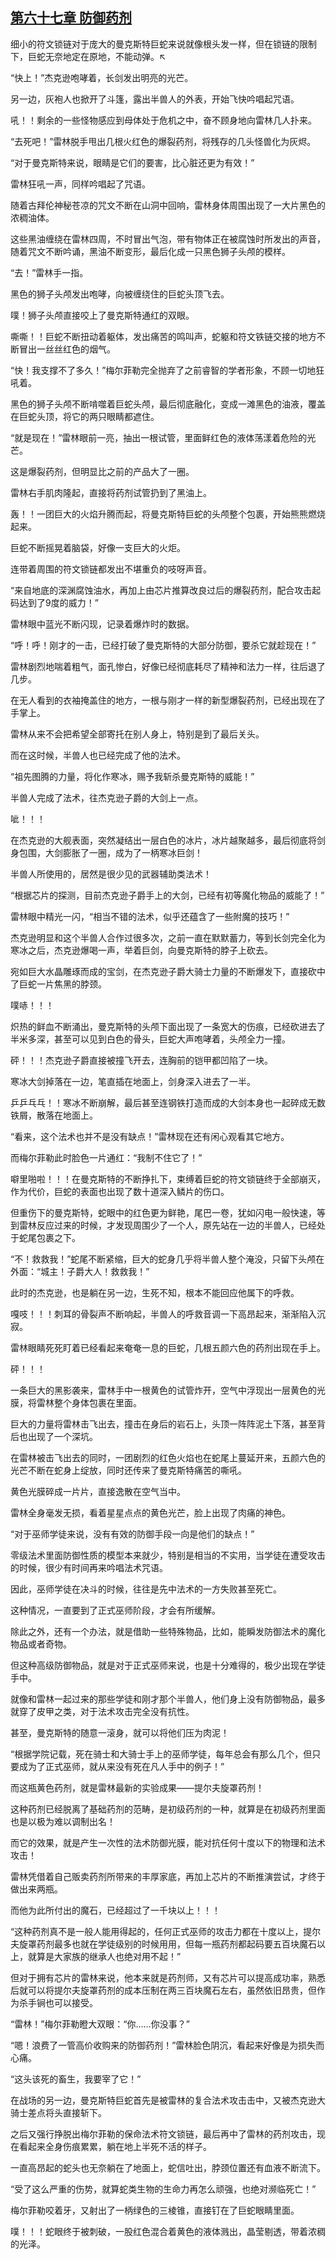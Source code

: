 ## [第六十七章 防御药剂](https://www.xxbiquge.com/11_11222/5428848.html)


  细小的符文锁链对于庞大的曼克斯特巨蛇来说就像根头发一样，但在锁链的限制下，巨蛇无奈地定在原地，不能动弹。↖

  “快上！”杰克逊咆哮着，长剑发出明亮的光芒。

  另一边，灰袍人也掀开了斗篷，露出半兽人的外表，开始飞快吟唱起咒语。

  吼！！剩余的一些怪物感应到母体处于危机之中，奋不顾身地向雷林几人扑来。

  “去死吧！”雷林脱手甩出几根火红色的爆裂药剂，将残存的几头怪兽化为灰烬。

  “对于曼克斯特来说，眼睛是它们的要害，比心脏还更为有效！”

  雷林狂吼一声，同样吟唱起了咒语。

  随着古拜伦神秘苍凉的咒文不断在山洞中回响，雷林身体周围出现了一大片黑色的浓稠油体。

  这些黑油缠绕在雷林四周，不时冒出气泡，带有物体正在被腐蚀时所发出的声音，随着咒文不断吟诵，黑油不断变形，最后化成一只黑色狮子头颅的模样。

  “去！”雷林手一指。

  黑色的狮子头颅发出咆哮，向被缠绕住的巨蛇头顶飞去。

  噗！狮子头颅直接咬上了曼克斯特通红的双眼。

  嘶嘶！！巨蛇不断扭动着躯体，发出痛苦的鸣叫声，蛇躯和符文铁链交接的地方不断冒出一丝丝红色的烟气。

  “快！我支撑不了多久！”梅尔菲勒完全抛弃了之前睿智的学者形象，不顾一切地狂吼着。

  黑色的狮子头颅不断啃噬着巨蛇头颅，最后彻底融化，变成一滩黑色的油液，覆盖在巨蛇头顶，将它的两只眼睛都遮住。

  “就是现在！”雷林眼前一亮，抽出一根试管，里面鲜红色的液体荡漾着危险的光芒。

  这是爆裂药剂，但明显比之前的产品大了一圈。

  雷林右手肌肉隆起，直接将药剂试管扔到了黑油上。

  轰！！一团巨大的火焰升腾而起，将曼克斯特巨蛇的头颅整个包裹，开始熊熊燃烧起来。

  巨蛇不断摇晃着脑袋，好像一支巨大的火炬。

  连带着周围的符文锁链都发出不堪重负的吱呀声音。

  “来自地底的深渊腐蚀油水，再加上由芯片推算改良过后的爆裂药剂，配合攻击起码达到了9度的威力！”

  雷林眼中蓝光不断闪现，记录着爆炸时的数据。

  “呼！呼！刚才的一击，已经打破了曼克斯特的大部分防御，要杀它就趁现在！”

  雷林剧烈地喘着粗气，面孔惨白，好像已经彻底耗尽了精神和法力一样，往后退了几步。

  在无人看到的衣袖掩盖住的地方，一根与刚才一样的新型爆裂药剂，已经出现在了手掌上。

  雷林从来不会把希望全部寄托在别人身上，特别是到了最后关头。

  而在这时候，半兽人也已经完成了他的法术。

  “祖先图腾的力量，将化作寒冰，赐予我斩杀曼克斯特的威能！”

  半兽人完成了法术，往杰克逊子爵的大剑上一点。

  呲！！！

  在杰克逊的大舰表面，突然凝结出一层白色的冰片，冰片越聚越多，最后彻底将剑身包围，大剑膨胀了一圈，成为了一柄寒冰巨剑！

  半兽人所使用的，居然是很少见的武器辅助类法术！

  “根据芯片的探测，目前杰克逊子爵手上的大剑，已经有初等魔化物品的威能了！”

  雷林眼中精光一闪，“相当不错的法术，似乎还蕴含了一些附魔的技巧！”

  杰克逊明显和这个半兽人合作过很多次，之前一直在默默蓄力，等到长剑完全化为寒冰之后，杰克逊爆喝一声，举着巨剑，向曼克斯特的脖子上砍去。

  宛如巨大水晶雕琢而成的宝剑，在杰克逊子爵大骑士力量的不断爆发下，直接砍中了巨蛇一片焦黑的脖颈。

  噗哧！！！

  炽热的鲜血不断涌出，曼克斯特的头颅下面出现了一条宽大的伤痕，已经砍进去了半米多深，甚至可以见到白色的骨头，巨蛇大声咆哮着，头颅全力一撞。

  砰！！！杰克逊子爵直接被撞飞开去，连胸前的铠甲都凹陷了一块。

  寒冰大剑掉落在一边，笔直插在地面上，剑身深入进去了一半。

  乒乒乓乓！！寒冰不断崩解，最后甚至连钢铁打造而成的大剑本身也一起碎成无数铁屑，散落在地面上。

  “看来，这个法术也并不是没有缺点！”雷林现在还有闲心观看其它地方。

  而梅尔菲勒此时脸色一片通红：“我制不住它了！”

  噼里啪啦！！！在曼克斯特的不断挣扎下，束缚着巨蛇的符文锁链终于全部崩灭，作为代价，巨蛇的表面也出现了数十道深入鳞片的伤口。

  但重伤下的曼克斯特，蛇眼中的红色更为鲜艳，尾巴一卷，犹如闪电一般快速，等到雷林反应过来的时候，才发现周围少了一个人，原先站在一边的半兽人，已经处于蛇尾包裹之下。

  “不！救救我！”蛇尾不断紧缩，巨大的蛇身几乎将半兽人整个淹没，只留下头颅在外面：“城主！子爵大人！救救我！”

  此时的杰克逊，也是躺在另一边，生死不知，根本不能回应他属下的呼救。

  嘎吱！！！刺耳的骨裂声不断响起，半兽人的呼救音调一下高昂起来，渐渐陷入沉寂。

  雷林眼睛死死盯着已经看起来奄奄一息的巨蛇，几根五颜六色的药剂出现在手上。

  砰！！！

  一条巨大的黑影袭来，雷林手中一根黄色的试管炸开，空气中浮现出一层黄色的光膜，将雷林整个身体包裹在里面。

  巨大的力量将雷林击飞出去，撞击在身后的岩石上，头顶一阵阵泥土下落，甚至背后也出现了一个深坑。

  在雷林被击飞出去的同时，一团剧烈的红色火焰也在蛇尾上蔓延开来，五颜六色的光芒不断在蛇身上绽放，同时还传来了曼克斯特痛苦的嘶吼。

  黄色光膜碎成一片片，直接逸散在空气当中。

  雷林全身毫发无损，看着星星点点的黄色光芒，脸上出现了肉痛的神色。

  “对于巫师学徒来说，没有有效的防御手段一向是他们的缺点！”

  零级法术里面防御性质的模型本来就少，特别是相当的不实用，当学徒在遭受攻击的时候，很少有时间再来吟唱法术咒语。

  因此，巫师学徒在决斗的时候，往往是先中法术的一方失败甚至死亡。

  这种情况，一直要到了正式巫师阶段，才会有所缓解。

  除此之外，还有一个办法，就是借助一些特殊物品，比如，能瞬发防御法术的魔化物品或者奇物。

  但这种高级防御物品，就是对于正式巫师来说，也是十分难得的，极少出现在学徒手中。

  就像和雷林一起过来的那些学徒和刚才那个半兽人，他们身上没有防御物品，最多就穿了皮甲之类，对于法术攻击完全没有抗性。

  甚至，曼克斯特的随意一滚身，就可以将他们压为肉泥！

  “根据学院记载，死在骑士和大骑士手上的巫师学徒，每年总会有那么几个，但只要成为了正式巫师，就从来没有死在凡人手中的例子！”

  而这瓶黄色药剂，就是雷林最新的实验成果——提尔夫旋罩药剂！

  这种药剂已经脱离了基础药剂的范畴，是初级药剂的一种，就算是在初级药剂里面也是以极为难以调制出名！

  而它的效果，就是产生一次性的法术防御光膜，能对抗任何十度以下的物理和法术攻击！

  雷林凭借着自己贩卖药剂所带来的丰厚家底，再加上芯片的不断推演尝试，才终于做出来两瓶。

  而他为此所付出的魔石，已经超过了一千块以上！！！

  “这种药剂真不是一般人能用得起的，任何正式巫师的攻击力都在十度以上，提尔夫旋罩药剂最多也就在学徒级别的时候用用，但每一瓶药剂都起码要五百块魔石以上，就算是大家族的继承人也绝对用不起！”

  但对于拥有芯片的雷林来说，他本来就是药剂师，又有芯片可以提高成功率，熟悉后就可以将提尔夫旋罩药剂的成本压制在两三百块魔石左右，虽然依旧昂贵，但作为杀手锏也可以接受。

  “雷林！”梅尔菲勒瞪大双眼：“你……你没事？”

  “嗯！浪费了一管高价收购来的防御药剂！”雷林脸色阴沉，看起来好像是为损失而心痛。

  “这头该死的畜生，我要宰了它！”

  在战场的另一边，曼克斯特巨蛇首先是被雷林的复合法术攻击击中，又被杰克逊大骑士差点将头直接斩下。

  之后又强行挣脱出梅尔菲勒的保命法术符文锁链，最后再中了雷林的药剂攻击，现在看起来全身伤痕累累，躺在地上半死不活的样子。

  一直高昂起的蛇头也无奈躺在了地面上，蛇信吐出，脖颈位置还有血液不断流下。

  “受了这么严重的伤势，就算蛇类生物的生命力再怎么顽强，也绝对濒临死亡！”

  梅尔菲勒咬着牙，又射出了一柄绿色的三棱锥，直接钉在了巨蛇眼睛里面。

  噗！！！蛇眼终于被刺破，一股红色混合着黄色的液体溅出，晶莹剔透，带着浓稠的光泽。
